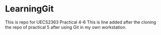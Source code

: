 # LearningGit
This is repo for UECS2363 Practical 4-6
This is line added after the cloning the repo of practical 5 after using Git in my own workstation.